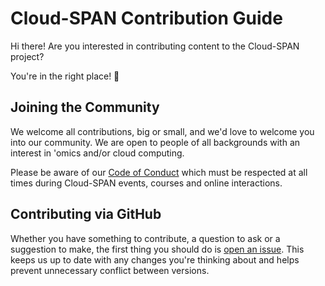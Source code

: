 # Cloud-SPAN Contribution Guide
Hi there! Are you interested in contributing content to the Cloud-SPAN project? 

You're in the right place! 🎉

## Joining the Community
We welcome all contributions, big or small, and we'd love to welcome you into our community. We are open to people of all backgrounds with an interest in 'omics and/or cloud computing.

Please be aware of our [Code of Conduct]("https://github.com/Cloud-SPAN/CloudSPAN-handbook-bookdown/blob/master/CODE_OF_CONDUCT.md") which must be respected at all times during Cloud-SPAN events, courses and online interactions.

## Contributing via GitHub
Whether you have something to contribute, a question to ask or a suggestion to make, the first thing you should do is [open an issue]("https://docs.github.com/en/issues/tracking-your-work-with-issues/about-issues"). This keeps us up to date with any changes you're thinking about and helps prevent unnecessary conflict between versions.


